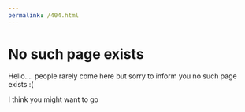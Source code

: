 ```yaml
---
permalink: /404.html
---
```


# No such page exists 


Hello.... people rarely come here but sorry to inform you no such page exists :(


I think you might want to go
